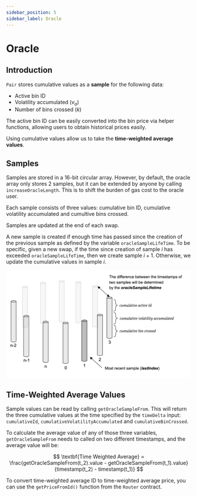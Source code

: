 ```yaml
---
sidebar_position: 5
sidebar_label: Oracle
---
```


# Oracle

## Introduction

`Pair` stores cumulative values as a **sample** for the following data:

- Active bin ID
- Volatility accumulated ($v_a$)
- Number of bins crossed ($k$)

The active bin ID can be easily converted into the bin price via helper functions, allowing users to obtain historical prices easily.

Using cumulative values allow us to take the **time-weighted average values**.

## Samples

Samples are stored in a 16-bit circular array. However, by default, the oracle array only stores 2 samples, but it can be extended by anyone by calling `increaseOracleLength`. This is to shift the burden of gas cost to the oracle user.

Each sample consists of three values: cumulative bin ID, cumulative volatility accumulated and cumultive bins crossed.

Samples are updated at the end of each swap.

A new sample is created if enough time has passed since the creation of the previous sample as defined by the variable `oracleSampleLifeTime`. To be specific, given a new swap, if the time since creation of sample $i$ has exceeded `oracleSampleLifeTime`, then we create sample $i+1$. Otherwise, we update the cumulative values in sample $i$.

<p align="center">
  <img src="../../static/img/sample_array.png" alt="Chart showing a sample being replaced" width="500px" />
</p>

## Time-Weighted Average Values

Sample values can be read by calling `getOracleSampleFrom`. This will return the three cumulative values at the time specified by the `timeDelta` input: `cumulativeId`, `cumulativeVolatilityAccumulated` and `cumulativeBinCrossed`.

To calculate the average value of any of those three variables, `getOracleSampleFrom` needs to called on two different timestamps, and the average value will be:

$$
\textbf{Time Weighted Average}  = \frac{getOracleSampleFrom(t_2).value - getOracleSampleFrom(t_1).value}{timestamp(t_2) - timestamp(t_1)}
$$

To convert time-weighted average ID to time-weighted average price, you can use the `getPriceFromId()` function from the `Router` contract.
